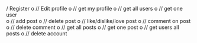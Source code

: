 / Register 
o	// Edit profile 
o	// get my  profile
o	// get all users 
o	// get one user  
o	// add post
o	// delete post
o	// like/dislike/love post
o	// comment on post
o	// delete comment
o	// get all posts
o	// get one post
o	// get users all posts
o	// delete account